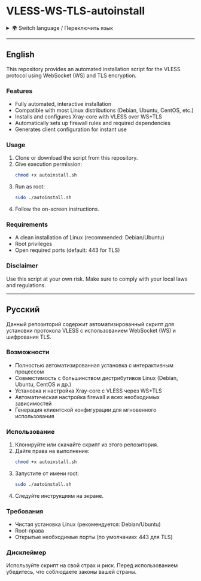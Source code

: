 # VLESS-WS-TLS-autoinstall

<details>
<summary>🌍 Switch language / Переключить язык</summary>

- [English](#english)
- [Русский](#русский)

</details>

---

## English

This repository provides an automated installation script for the VLESS protocol using WebSocket (WS) and TLS encryption.

### Features

- Fully automated, interactive installation
- Compatible with most Linux distributions (Debian, Ubuntu, CentOS, etc.)
- Installs and configures Xray-core with VLESS over WS+TLS
- Automatically sets up firewall rules and required dependencies
- Generates client configuration for instant use

### Usage

1. Clone or download the script from this repository.
2. Give execution permission:
   ```bash
   chmod +x autoinstall.sh
   ```
3. Run as root:
   ```bash
   sudo ./autoinstall.sh
   ```
4. Follow the on-screen instructions.

### Requirements

- A clean installation of Linux (recommended: Debian/Ubuntu)
- Root privileges
- Open required ports (default: 443 for TLS)

### Disclaimer

Use this script at your own risk. Make sure to comply with your local laws and regulations.

---

## Русский

Данный репозиторий содержит автоматизированный скрипт для установки протокола VLESS с использованием WebSocket (WS) и шифрования TLS.

### Возможности

- Полностью автоматизированная установка с интерактивным процессом
- Совместимость с большинством дистрибутивов Linux (Debian, Ubuntu, CentOS и др.)
- Установка и настройка Xray-core с VLESS через WS+TLS
- Автоматическая настройка firewall и всех необходимых зависимостей
- Генерация клиентской конфигурации для мгновенного использования

### Использование

1. Клонируйте или скачайте скрипт из этого репозитория.
2. Дайте права на выполнение:
   ```bash
   chmod +x autoinstall.sh
   ```
3. Запустите от имени root:
   ```bash
   sudo ./autoinstall.sh
   ```
4. Следуйте инструкциям на экране.

### Требования

- Чистая установка Linux (рекомендуется: Debian/Ubuntu)
- Root-права
- Открытые необходимые порты (по умолчанию: 443 для TLS)

### Дисклеймер

Используйте скрипт на свой страх и риск. Перед использованием убедитесь, что соблюдаете законы вашей страны.

